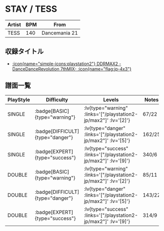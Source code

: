 # STAY / TESS

|Artist|BPM|From|
|------|---|----|
|TESS|140|Dancemania 21|

## 収録タイトル

- [ :icon{name="simple-icons:playstation2"} DDRMAX2 -DanceDanceRevolution 7thMIX- :icon{name="flag:jp-4x3"} ](/playstation2-jp/max2)

## 譜面一覧

|PlayStyle|Difficulty|Levels|Notes|Movie|
|---------|----------|------|-----|-----|
|SINGLE| :badge[BASIC]{type="warning"} | :lv{type="warning" :links='["/playstation2-jp/max2"]' :lv='[2]'} |67/22||
|SINGLE| :badge[DIFFICULT]{type="danger"} | :lv{type="danger" :links='["/playstation2-jp/max2"]' :lv='[5]'} |162/25||
|SINGLE| :badge[EXPERT]{type="success"} | :lv{type="success" :links='["/playstation2-jp/max2"]' :lv='[9]'} |340/6||
|DOUBLE| :badge[BASIC]{type="warning"} | :lv{type="warning" :links='["/playstation2-jp/max2"]' :lv='[2]'} |85/11||
|DOUBLE| :badge[DIFFICULT]{type="danger"} | :lv{type="danger" :links='["/playstation2-jp/max2"]' :lv='[5]'} |143/22||
|DOUBLE| :badge[EXPERT]{type="success"} | :lv{type="success" :links='["/playstation2-jp/max2"]' :lv='[9]'} |314/9||
